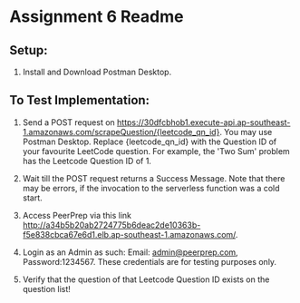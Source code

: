 # Assignment 6 Readme

## Setup:

1. Install and Download Postman Desktop.

## To Test Implementation:

1. Send a POST request on https://30dfcbhob1.execute-api.ap-southeast-1.amazonaws.com/scrapeQuestion/{leetcode_qn_id}. You may use Postman Desktop. Replace {leetcode_qn_id} with the Question ID of your favourite LeetCode question. For example, the 'Two Sum' problem has the Leetcode Question ID of 1. 

2. Wait till the POST request returns a Success Message. Note that there may be errors, if the invocation to the serverless function was a cold start.

3. Access PeerPrep via this link http://a34b5b20ab2724775b6deac2de10363b-f5e838cbca67e6d1.elb.ap-southeast-1.amazonaws.com/.

4. Login as an Admin as such: Email: admin@peerprep.com, Password:1234567. These credentials are for testing purposes only.

5. Verify that the question of that Leetcode Question ID exists on the question list!
